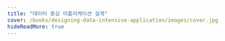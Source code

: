 ```yaml
---
title: "데이터 중심 어플리케이션 설계"
cover: /books/designing-data-intensive-application/images/cover.jpg
hideReadMore: true
---
```

